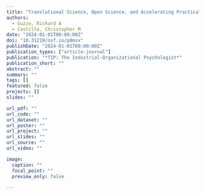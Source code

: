 ```yaml
---
title: "Translational Science, Open Science, and Accelerating Practical Impact."
authors:
  - Guzzo, Richard A
  - Castille, Christopher M
date: "2024-01-01T00:00:00Z"
doi: "10.31219/osf.io/p8msx"
publishDate: "2024-01-01T00:00:00Z"
publication_types: ["article-journal"]
publication: "*TIP: The Industrial-Organizational Psychologist*"
publication_short: ""
abstract: ""
summary: ""
tags: []
featured: false
projects: []
slides: ""

url_pdf: ""
url_code: ""
url_dataset: ""
url_poster: ""
url_project: ""
url_slides: ""
url_source: ""
url_video: ""

image:
  caption: ""
  focal_point: ""
  preview_only: false

---
```

